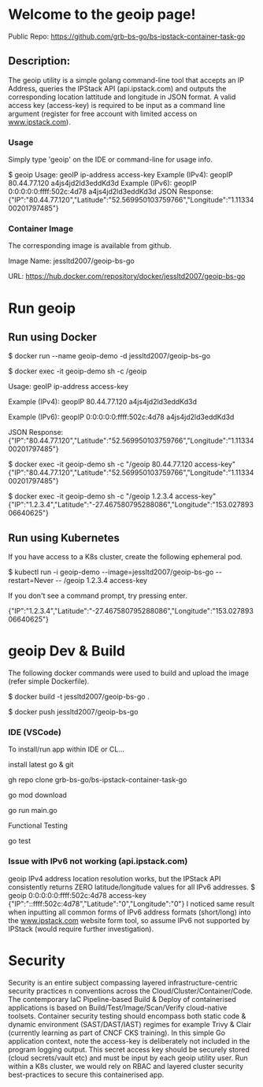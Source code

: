# Welcome to the geoip page!
Public Repo: https://github.com/grb-bs-go/bs-ipstack-container-task-go

## Description:
The geoip utility is a simple golang command-line tool that accepts an IP Address, queries the IPStack API (api.ipstack.com) and outputs the corresponding location lattitude and longitude in JSON format. A valid access key (access-key) is required to be input as a command line argument (register for free account with limited access on www.ipstack.com).

### Usage
Simply type 'geoip' on the IDE or command-line for usage info.

$ geoip
Usage: geoIP ip-address access-key
Example (IPv4): geopIP 80.44.77.120 a4js4jd2ld3eddKd3d
Example (IPv6): geopIP 0:0:0:0:0:ffff:502c:4d78 a4js4jd2ld3eddKd3d
JSON Response: {"IP":"80.44.77.120","Latitude":"52.569950103759766","Longitude":"1.1133400201797485"}

### Container Image
The corresponding image is available from github.

Image Name: jessltd2007/geoip-bs-go  

URL: https://hub.docker.com/repository/docker/jessltd2007/geoip-bs-go

# Run geoip
## Run using Docker

$ docker run --name geoip-demo -d jessltd2007/geoip-bs-go

$ docker exec -it geoip-demo sh -c /geoip

Usage: geoIP ip-address access-key

Example (IPv4): geopIP 80.44.77.120 a4js4jd2ld3eddKd3d

Example (IPv6): geopIP 0:0:0:0:0:ffff:502c:4d78 a4js4jd2ld3eddKd3d

JSON Response: {"IP":"80.44.77.120","Latitude":"52.569950103759766","Longitude":"1.1133400201797485"}

$ docker exec -it geoip-demo sh -c "/geoip 80.44.77.120 access-key"
{"IP":"80.44.77.120","Latitude":"52.569950103759766","Longitude":"1.1133400201797485"}

$ docker exec -it geoip-demo sh -c "/geoip 1.2.3.4 access-key"
{"IP":"1.2.3.4","Latitude":"-27.467580795288086","Longitude":"153.02789306640625"}

## Run using Kubernetes
If you have access to a K8s cluster, create the following ephemeral pod.

$ kubectl run -i geoip-demo --image=jessltd2007/geoip-bs-go --restart=Never -- /geoip 1.2.3.4 access-key

If you don't see a command prompt, try pressing enter.

{"IP":"1.2.3.4","Latitude":"-27.467580795288086","Longitude":"153.02789306640625"}

# geoip Dev & Build
The following docker commands were used to build and upload the image (refer simple Dockerfile).

$ docker build -t jessltd2007/geoip-bs-go .

$ docker push jessltd2007/geoip-bs-go

### IDE (VSCode)

To install/run app within IDE or CL...

install latest go & git

gh repo clone grb-bs-go/bs-ipstack-container-task-go

go mod download

go run main.go

Functional Testing

go test

 
### Issue with IPv6 not working (api.ipstack.com)
geoip IPv4 address location resolution works, but the IPStack API consistently returns ZERO latitude/longitude values for all IPv6 addresses. 
$ geoip 0:0:0:0:0:ffff:502c:4d78 access-key
{"IP":"::ffff:502c:4d78","Latitude":"0","Longitude":"0"}
I noticed same result when inputting all common forms of IPv6 address formats (short/long) into the www.ipstack.com website form tool, so assume IPv6 not supported by IPStack (would require further investigation).

# Security
Security is an entire subject compassing layered infrastructure-centric security practices n conventions across the Cloud/Cluster/Container/Code. The contemporary IaC Pipeline-based Build & Deploy of containerised applications is based on Build/Test/Image/Scan/Verify cloud-native toolsets. Container security testing should encompass both static code & dynamic environment (SAST/DAST/IAST) regimes for example Trivy & Clair (currently learning as part of CNCF CKS training). In this simple Go application context, note the access-key is deliberately not included in the program logging output. This secret access key should be securely stored (cloud secrets/vault etc) and must be input by each geoip utility user. Run within a K8s cluster, we would rely on RBAC and layered cluster security best-practices to secure this containerised app.



 
